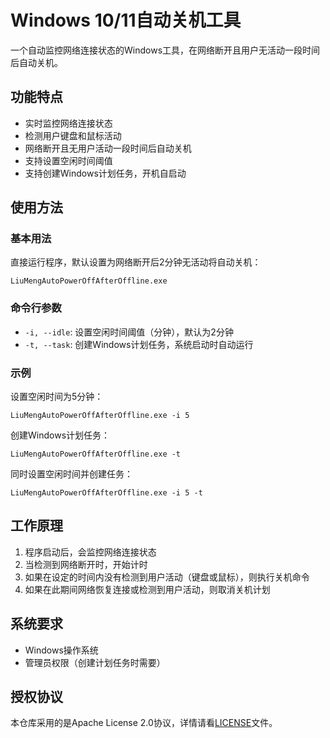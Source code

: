 # Windows 10/11自动关机工具

一个自动监控网络连接状态的Windows工具，在网络断开且用户无活动一段时间后自动关机。

## 功能特点

- 实时监控网络连接状态
- 检测用户键盘和鼠标活动
- 网络断开且无用户活动一段时间后自动关机
- 支持设置空闲时间阈值
- 支持创建Windows计划任务，开机自启动

## 使用方法

### 基本用法

直接运行程序，默认设置为网络断开后2分钟无活动将自动关机：

```
LiuMengAutoPowerOffAfterOffline.exe
```

### 命令行参数

- `-i, --idle`: 设置空闲时间阈值（分钟），默认为2分钟
- `-t, --task`: 创建Windows计划任务，系统启动时自动运行

### 示例

设置空闲时间为5分钟：

```
LiuMengAutoPowerOffAfterOffline.exe -i 5
```

创建Windows计划任务：

```
LiuMengAutoPowerOffAfterOffline.exe -t
```

同时设置空闲时间并创建任务：

```
LiuMengAutoPowerOffAfterOffline.exe -i 5 -t
```

## 工作原理

1. 程序启动后，会监控网络连接状态
2. 当检测到网络断开时，开始计时
3. 如果在设定的时间内没有检测到用户活动（键盘或鼠标），则执行关机命令
4. 如果在此期间网络恢复连接或检测到用户活动，则取消关机计划

## 系统要求

- Windows操作系统
- 管理员权限（创建计划任务时需要）

## 授权协议

本仓库采用的是Apache License 2.0协议，详情请看[LICENSE](LICENSE)文件。